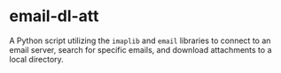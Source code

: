 # email-dl-att
A Python script utilizing the `imaplib` and `email` libraries to connect to an email server, search for specific emails, and download attachments to a local directory.
